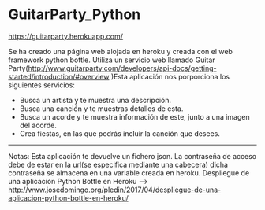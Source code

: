 # GuitarParty_Python

https://guitarparty.herokuapp.com/

Se ha creado una página web alojada en heroku y creada con el web framework python bottle.
Utiliza un servicio web llamado Guitar Party(http://www.guitarparty.com/developers/api-docs/getting-started/introduction/#overview )Esta aplicación nos porporciona los siguientes servicios:

- Busca un artista y te muestra una descripción.
- Busca una canción y te muestras detalles de esta.
- Busca un acorde y te muestra información de este, junto a una imagen del acorde.
- Crea fiestas, en las que podrás incluir la canción que desees.

-----------------------------------------------------------------------------------------------------------------------------------

Notas: 
Esta aplicación te devuelve un fichero json. 
La contraseña de acceso debe de estar en la url(se especifica mediante una cabecera) dicha contraseña se almacena en una variable creada en heroku.
Despliegue de una aplicación Python Bottle en Heroku --> http://www.josedomingo.org/pledin/2017/04/despliegue-de-una-aplicacion-python-bottle-en-heroku/
